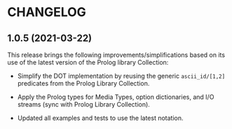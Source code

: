 # CHANGELOG

## 1.0.5 (2021-03-22)

This release brings the following improvements/simplifications based
on its use of the latest version of the Prolog library Collection:

- Simplify the DOT implementation by reusing the generic
  `ascii_id/[1,2]` predicates from the Prolog Library Collection.

- Apply the Prolog types for Media Types, option dictionaries, and
  I/O streams (sync with Prolog Library Collection).

- Updated all examples and tests to use the latest notation.
